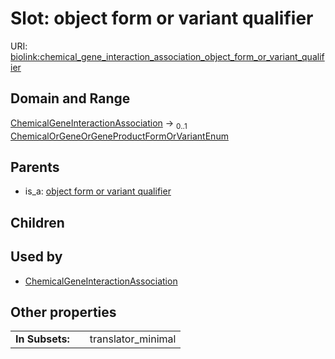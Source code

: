 
# Slot: object form or variant qualifier




URI: [biolink:chemical_gene_interaction_association_object_form_or_variant_qualifier](https://w3id.org/biolink/vocab/chemical_gene_interaction_association_object_form_or_variant_qualifier)


## Domain and Range

[ChemicalGeneInteractionAssociation](ChemicalGeneInteractionAssociation.md) &#8594;  <sub>0..1</sub> [ChemicalOrGeneOrGeneProductFormOrVariantEnum](ChemicalOrGeneOrGeneProductFormOrVariantEnum.md)

## Parents

 *  is_a: [object form or variant qualifier](object_form_or_variant_qualifier.md)

## Children


## Used by

 * [ChemicalGeneInteractionAssociation](ChemicalGeneInteractionAssociation.md)

## Other properties

|  |  |  |
| --- | --- | --- |
| **In Subsets:** | | translator_minimal |

